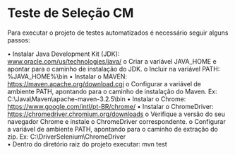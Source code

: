 # Teste de Seleção CM

Para executar o projeto de testes automatizados é necessário seguir alguns passos:

•	Instalar Java Development Kit (JDK): www.oracle.com/us/technologies/java/
      o	Criar a variável JAVA_HOME e apontar para o caminho de instalação do JDK.
      o	Incluir na variável PATH: %JAVA_HOME%\bin
•	Instalar o MAVEN:  https://maven.apache.org/download.cgi
      o	Configurar a variável de ambiente PATH, apontando para o caminho de instalação do Maven. Ex: C:\Java\Maven\apache-maven-3.2.5\bin
•	Instalar o Chrome: https://www.google.com/intl/pt-BR/chrome/
•	Instalar o ChromeDriver: https://chromedriver.chromium.org/downloads
      o	Verifique a versão do seu navegador Chrome e instale o ChromeDriver correspondente.
      o	Configurar a variável de ambiente PATH, apontando para o caminho de extração do zip. Ex: C:\DriverSelenium\ChromeDriver\
•	Dentro do diretório raiz do projeto executar: mvn test




